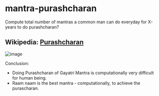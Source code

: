 # mantra-purashcharan
Compute total number of mantras a common man can do everyday for X-years to do purashcharan? 


## Wikipedia: [Purashcharan](https://en.wikipedia.org/wiki/Purashcharan) 

![image](https://user-images.githubusercontent.com/24961188/179027944-36f95383-e087-4f00-9d6a-ad8d4153380d.png)

Conclusion: 
* Doing Purashcharan of Gayatri Mantra is computationally very difficult for human being. 
* Raam naam is the best mantra - computationally, to achieve the purascharan.   
